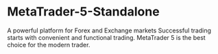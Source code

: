# MetaTrader-5-Standalone
A powerful platform for Forex and Exchange markets Successful trading starts with convenient and functional trading.  MetaTrader 5 is the best choice for the modern trader.
